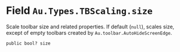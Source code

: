 # Field `Au.Types.TBScaling.size`

Scale toolbar size and related properties. If default (`null`), scales size, except of empty toolbars created by `Au.toolbar.AutoHideScreenEdge`.

```
public bool? size
```